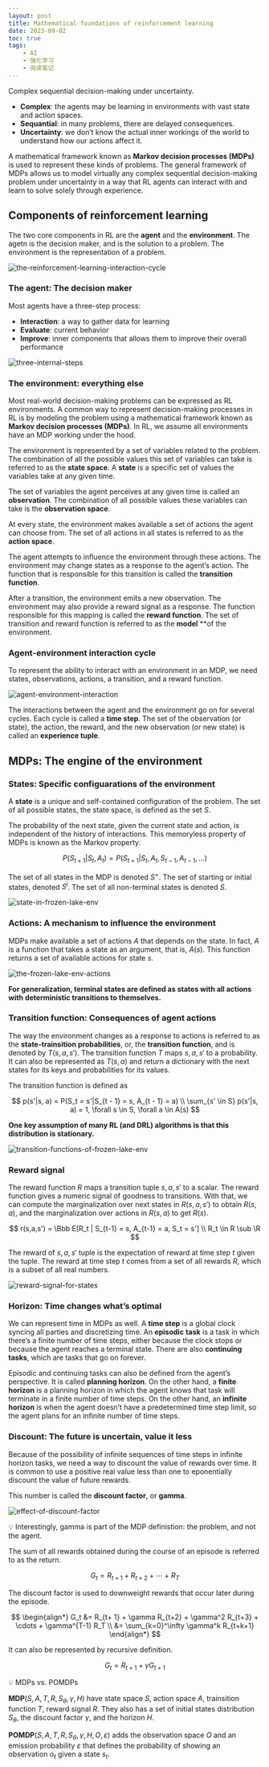 ```yaml
---
layout: post
title: Mathematical foundations of reinforcement learning
date: 2023-09-02
toc: true
tags:
    - AI
    - 强化学习
    - 阅读笔记
---
```


Complex sequential decision-making under uncertainty.

- **Complex**: the agents may be learning in environments with vast state and action spaces.
- **Sequantial**: in many problems, there are delayed consequences.
- **Uncertainty**: we don’t know the actual inner workings of the world to understand how our actions affect it.

A mathematical framework known as **Markov decision processes (MDPs)** is used to represent these kinds of problems. The general framework of MDPs allows us to model virtually any complex sequential decision-making problem under uncertainty in a way that RL agents can interact with and learn to solve solely through experience.

## Components of reinforcement learning

The two core components in RL are the **agent** and the **environment**. The agetn is the decision maker, and is the solution to a problem. The environment is the representation of a problem.

![the-reinforcement-learning-interaction-cycle](/assets/images/2023-09-02-mathematical-foundations-of-reinforcement-learning/the-reinforcement-learning-interaction-cycle.png)

### The agent: The decision maker

Most agents have a three-step process:

- **Interaction**: a way to gather data for learning
- **Evaluate**: current behavior
- **Improve**: inner components that allows them to improve their overall performance

![three-internal-steps](/assets/images/2023-09-02-mathematical-foundations-of-reinforcement-learning/three-internal-steps.png)

### The environment: everything else

Most real-world decision-making problems can be expressed as RL environments. A common way to represent decision-making processes in RL is by modeling the problem using a mathematical framework known as **Markov decision processes (MDPs)**. In RL, we assume all environments have an MDP working under the hood.

The environment is represented by a set of variables related to the problem. The combination of all the possible values this set of variables can take is referred to as the **state space**. A **state** is a specific set of values the variables take at any given time.

The set of variables the agent perceives at any given time is called an **observation**. The combination of all possible values these variables can take is the **observation space**.

At every state, the environment makes available a set of actions the agent can choose from. The set of all actions in all states is referred to as the **action space**.

The agent attempts to influence the environment through these actions. The environment may change states as a response to the agent’s action. The function that is responsible for this transition is called the **transition function**.

After a transition, the environment emits a new observation. The environment may also provide a reward signal as a response. The function responsible for this mapping is called the **reward function**. The set of transition and reward function is referred to as the **model** **of the environment.

### Agent-environment interaction cycle

To represent the ability to interact with an environment in an MDP, we need states, observations, actions, a transition, and a reward function.

![agent-environment-interaction](/assets/images/2023-09-02-mathematical-foundations-of-reinforcement-learning/agent-environment-interaction.png)

The interactions between the agent and the environment go on for several cycles. Each
cycle is called a **time step**. The set of the observation (or state), the action, the reward, and the new observation (or new state) is called an **experience tuple**.

## MDPs: The engine of the environment

### States: Specific configuarations of the environment

A **state** is a unique and self-contained configuration of the problem. The set of all possible states, the state space, is defined as the set $S$.

The probability of the next state, given the current state and action, is independent of the history of interactions. This memoryless property of MDPs is known as the Markov property.

$$
P(S_{t + 1} | S_t, A_t) = P(S_{t+1}|S_t, A_t, S_{t-1}, A_{t-1}, \dots)
$$

The set of all states in the MDP is denoted $S^+$. The set of starting or initial states, denoted $S^i$. The set of all non-terminal states is denoted $S$.

![state-in-frozen-lake-env](/assets/images/2023-09-02-mathematical-foundations-of-reinforcement-learning/state-in-frozen-lake-env.png)

### Actions: A mechanism to influence the environment

MDPs make available a set of actions $A$ that depends on the state. In fact, $A$ is a function that takes a state as an argument, that is, $A(s)$. This function returns a set of available actions for state $s$.

![the-frozen-lake-env-actions](/assets/images/2023-09-02-mathematical-foundations-of-reinforcement-learning/the-frozen-lake-env-actions.png)

**For generalization, terminal states are defined as states with all actions with deterministic transitions to themselves.**

### Transition function: Consequences of agent actions

The way the environment changes as a response to actions is referred to as the **state-trainsition probabilities**, or, the **transition function**, and is denoted by $T(s, a, s')$. The transition function $T$ maps $s, a, s'$ to a probability. It can also be represented as $T(s, a)$ and return a dictionary with the next states for its keys and probabilities for its values.

The transition function is defined as

$$
p(s'|s, a) = P(S_t = s'|S_{t - 1} = s, A_{t - 1} = a) \\
\sum_{s' \in S} p(s'|s, a) = 1, \forall s \in S, \forall a \in A(s)
$$

**One key assumption of many RL (and DRL) algorithms is that this distribution is stationary.**

![transition-functions-of-frozen-lake-env](/assets/images/2023-09-02-mathematical-foundations-of-reinforcement-learning/transition-functions-of-frozen-lake-env.png)

### Reward signal

The reward function $R$ maps a transition tuple $s, a, s'$ to a scalar. The reward function gives a numeric signal of goodness to transitions. With that, we can compute the marginalization over next states in $R(s,a,s')$ to obtain $R(s,a)$, and the marginalization over actions in $R(s,a)$ to get $R(s)$.

$$
r(s,a,s') = \Bbb E[R_t | S_{t-1} = s, A_{t-1} = a, S_t = s'] \\
R_t \in R \sub \R
$$

The reward of $s, a, s'$ tuple is the expectation of reward at time step $t$ given the tuple. The reward at time step $t$ comes from a set of all rewards $R$, which is a subset of all real numbers.

![reward-signal-for-states](/assets/images/2023-09-02-mathematical-foundations-of-reinforcement-learning/reward-signal-for-states.png)

### Horizon: Time changes what’s optimal

We can represent time in MDPs as well. A **time step** is a global clock syncing all parties and discretizing time. An **episodic** **task** is a task in which there’s a finite number of time steps, either because the clock stops or because the agent reaches a terminal state. There are also **continuing tasks**, which are tasks that go on forever.

Episodic and continuing tasks can also be defined from the agent’s perspective. It is called **planning horizon**. On the other hand, a **finite horizon** is a planning horizon in which the agent knows that task will terminate in a finite number of time steps. On the other hand, an **infinite horizon** is when the agent doesn’t have a predetermined time step limit, so the agent plans for an infinite number of time steps.

### Discount: The future is uncertain, value it less

Because of the possibility of infinite sequences of time steps in infinite horizon tasks, we need a way to discount the value of rewards over time. It is common to use a positive real value less than one to eponentially discount the value of future rewards.

This number is called the **discount factor**, or **gamma**. 

![effect-of-discount-factor](/assets/images/2023-09-02-mathematical-foundations-of-reinforcement-learning/effect-of-discount-factor.png)

💡 Interestingly, gamma is part of the MDP definistion: the problem, and not the agent.

The sum of all rewards obtained during the course of an episode is referred to as the return.

$$
G_t = R_{t+1} + R_{t+2} + \cdots + R_T
$$

The discount factor is used to downweight rewards that occur later during the episode.

$$
\begin{align*}
G_t &= R_{t+ 1} + \gamma R_{t+2} + \gamma^2 R_{t+3} + \cdots + \gamma^{T-1} R_T \\
&= \sum_{k=0}^\infty \gamma^k R_{t+k+1}
\end{align*}
$$

It can also be represented by recursive definition.

$$
G_t = R_{t+1} + \gamma G_{t+1}
$$

💡 MDPs vs. POMDPs

$\textbf{MDP}(S, A, T, R, S_\theta, \gamma, H)$ have state space $S$, action space $A$, trainsition function $T$, reward signal $R$. They also has a set of initial states distribution $S_\theta$, the discount factor $\gamma$, and the horizon $H$.

$\textbf{POMDP}(S, A, T, R, S_\theta, \gamma, H, O, \varepsilon)$ adds the observation space $O$ and an emission probability $\varepsilon$ that defines the probability of showing an observation $o_t$ given a state $s_t$.
